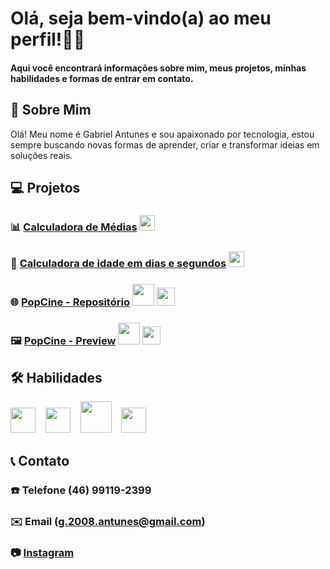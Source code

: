 # Olá, seja bem-vindo(a) ao meu perfil!👨‍💻
#### Aqui você encontrará informações sobre mim, meus projetos, minhas habilidades e formas de entrar em contato.

## 👋 Sobre Mim
Olá! Meu nome é Gabriel Antunes e sou apaixonado por tecnologia, estou sempre buscando novas formas de aprender, criar e transformar ideias em soluções reais.

## 💻 Projetos  
### 📊 [Calculadora de Médias](https://github.com/antunesdvz/calculadora-de-medias) <img src="https://upload.wikimedia.org/wikipedia/en/3/30/Java_programming_language_logo.svg" width="25" />
### 📅 [Calculadora de idade em dias e segundos](https://github.com/antunesdvz/idade-em-dias)  <img src="https://upload.wikimedia.org/wikipedia/commons/c/c3/Python-logo-notext.svg" width="25" />
### 🌐 [PopCine - Repositório](https://github.com/antunesdvz/popcine-site) <img src="https://upload.wikimedia.org/wikipedia/commons/6/61/HTML5_logo_and_wordmark.svg" width="35" />   <img src="https://upload.wikimedia.org/wikipedia/commons/6/62/CSS3_logo.svg" width="29" />
### 🖼️ [PopCine - Preview](https://antunesdvz.github.io/popcine-site/) <img src="https://upload.wikimedia.org/wikipedia/commons/6/61/HTML5_logo_and_wordmark.svg" width="35" />   <img src="https://upload.wikimedia.org/wikipedia/commons/6/62/CSS3_logo.svg" width="29" />

## 🛠️ Habilidades
<p align="left">
  <img src="https://upload.wikimedia.org/wikipedia/en/3/30/Java_programming_language_logo.svg" width="40" />
  &nbsp;&nbsp;
  <img src="https://upload.wikimedia.org/wikipedia/commons/c/c3/Python-logo-notext.svg" width="40" />
  &nbsp;&nbsp;
  <img src="https://upload.wikimedia.org/wikipedia/commons/6/61/HTML5_logo_and_wordmark.svg" width="50" />
  &nbsp;&nbsp;
  <img src="https://upload.wikimedia.org/wikipedia/commons/6/62/CSS3_logo.svg" width="40" />
</p>

## 📞 Contato
### ☎️ Telefone (46) 99119-2399
### ✉️ Email (g.2008.antunes@gmail.com)
### 📷 [Instagram](https://www.instagram.com/antunesdvz/)
